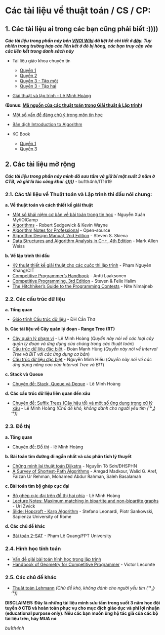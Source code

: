 # Các tài liệu về thuật toán / CS / CP:
 
## 1. Các tài liệu ai trong các bạn cũng phải biết :))))

_**Các tài liệu trong phần này bên [VNOI Wiki](http://vnoi.info/wiki) đã liệt kê chi tiết ở [đây](http://vnoi.info/wiki/algo/basic/Tai-Lieu-Thuat-Toan). Tuy nhiên trong trường hợp các liên kết ở đó bị hỏng, các bạn truy cập vào các liên kết trong danh sách này**_

   - Tài liệu giáo khoa chuyên tin
         
        - [Quyển 1](https://1drv.ms/b/s!AlSJG-eCrFaAy0B0MzCnck2wmt5v?e=1bllpQ)
        - [Quyển 2](https://1drv.ms/b/s!AlSJG-eCrFaAy0F8WRA64NNnN3sS?e=e33yLj)
        - [Quyển 3 - Tập một](https://1drv.ms/b/s!AlSJG-eCrFaAzAX-jBcs0KVbbS3s?e=oDltTn)
        - [Quyển 3 - Tập hai](https://1drv.ms/b/s!AlSJG-eCrFaAgb9MNuUm4m3AzDl9bQ?e=lE72dY)
    
   - [Giải thuật và lập trình - Lê Minh Hoàng](https://1drv.ms/b/s!AlSJG-eCrFaAy32IXrD4hkkf8I0X)
   
   **(Bonus: [Mã nguồn của các thuật toán trong Giải thuật & Lập trình](https://1drv.ms/u/s!AlSJG-eCrFaAyzBBTd0H0fVUeqBk?e=gzIvpE))**
   
   - [Một số vấn đề đáng chú ý trong môn tin học](https://1drv.ms/b/s!AlSJG-eCrFaAy0VbkTQbUDmd6mVy?e=A7UbLe)
   - [Bản dịch Introduction to Algorithm](https://1drv.ms/b/s!AlSJG-eCrFaAzBbC9ykTtPXMP1P9?e=8qfdIu)
   - KC Book
    
        - [Quyển 1](https://1drv.ms/b/s!AlSJG-eCrFaAy0p-UmLG11vpm4Wf)
        - [Quyển 3](https://1drv.ms/b/s!AlSJG-eCrFaAzANu-doHwQ4l3Fsy?e=k82FAh)
        
## 2. Các tài liệu mở rộng

_**Các tài liệu trong phần này mình đã sưu tầm và giữ bí mật suốt 3 năm ở CTB, và giờ là lúc công khai :)))))**_ - bu1th4nh/IT1619

### 2.1. Các tài liệu về Thuật toán và Lập trình thi đấu nói chung:
  
  **a. Về thuật toán và cách thiết kế giải thuật**
  
   - [Một số khái niệm cơ bản về bài toán trong tin học](https://1drv.ms/b/s!AlSJG-eCrFaAzBTRjhfo3n2n6VxY) - Nguyễn Xuân My/IOICamp
   - [Algorithms](https://1drv.ms/b/s!AlSJG-eCrFaAgdoAeKwgtrsZPGnb9w) - Robert Sedgewick & Kevin Wayne
   - [Algorithm Notes for Professional](https://1drv.ms/b/s!AlSJG-eCrFaAgckGtoo-EJbstK69hg) - Open-source
   - [Algorithm Design Manual, 2nd Edition](https://1drv.ms/b/s!AlSJG-eCrFaAzAJUmzskEboKYSy5) - Steven S. Skiena
   - [Data Structures and Algorithm Analysis in C++, 4th Edition](https://1drv.ms/b/s!AlSJG-eCrFaAy3dI2uoYj9w5eKl1) - Mark Allen Weiss
   
  **b. Về lập trình thi đấu**
  
   - [Kỹ thuật thiết kế giải thuật cho các cuộc thi lập trình](https://1drv.ms/b/s!AlSJG-eCrFaAgb9Q6DZZ7waR22S1pw) - Phạm Nguyên Khang/CIT
   - [Competitive Programmer’s Handbook](https://cses.fi/book/book.pdf) - Antti Laaksonen
   - [Competitive Programming, 3rd Edition](https://1drv.ms/b/s!AlSJG-eCrFaAzA6QsDyQkHer643H?e=YafLhk) - Steven & Felix Halim
   - [The Hitchhiker’s Guide to the Programming Contests](https://1drv.ms/b/s!AlSJG-eCrFaAgeNWz2pdAKZYFEuflQ) - Nite Nimajneb
   
### 2.2. Các cấu trúc dữ liệu

  **a. Tổng quan**
   - [Giáo trình Cấu trúc dữ liệu](https://1drv.ms/b/s!AlSJG-eCrFaAy3yB2h51XTRFEbTx) - ĐH Cần Thơ
   
  **b. Các tài liệu về Cây quản lý đoạn - Range Tree (RT)**
   - [Cây quản lý phạm vi](https://1drv.ms/b/s!AlSJG-eCrFaAy0tofx9Z3fEedlNT) - Lê Minh Hoàng (_Quyển này nói về các loại cây quản lý đoạn và ứng dụng của chúng trong các thuật toán_)
   - [Cấu trúc dữ liệu đặc biệt](https://1drv.ms/b/s!AlSJG-eCrFaAy3-bLi0m2HEThgEU) - Đoàn Mạnh Hùng (_Quyển này nói về Interval Tree và BIT với các ứng dụng cơ bản_)
   - [Cấu trúc dữ liệu đặc biệt](https://1drv.ms/b/s!AlSJG-eCrFaAy3s2mGilr5lZNP1I) - Nguyễn Minh Hiếu (_Quyển này nói về các ứng dụng nâng cao của Interval Tree và BIT_)
   
   **c. Stack và Queue**
   - [Chuyên đề: Stack, Queue và Deque](https://1drv.ms/b/s!AlSJG-eCrFaAz0FbBJ3gClMSoIkg) - Lê Minh Hoàng
   
   **d. Các cấu trúc dữ liệu liên quan đến xâu**
   - [Chuyên đề: Suffix Trees (Cây hậu tố) và một số ứng dụng trong xử lý xâu](https://1drv.ms/b/s!AlSJG-eCrFaAy0tofx9Z3fEedlNT) - Lê Minh Hoàng _(Chủ đề khó, không dành cho người yếu tim ( ͡° ͜ʖ ͡°))_
  

### 2.3. Đồ thị
   **a. Tổng quan**
   - [Chuyên đề: Đồ thị](https://1drv.ms/b/s!AlSJG-eCrFaAy3MOJzEVGH4BlBcT) - lê Minh Hoàng
   
   **b. Bài toán tìm đường đi ngắn nhất và các phân tích lý thuyết**
   - [Chứng minh lại thuật toán Dijkstra](https://1drv.ms/b/s!AlSJG-eCrFaAy3QZPkQJ6oJPyRZ0) - Nguyễn Tô Sơn/ĐHSPHN
   - [A Survey of Shortest-Path Algorithms](https://1drv.ms/b/s!AlSJG-eCrFaAyz8sEOvRE555_t6w) - Amgad Madkour, Walid G. Aref, Faizan Ur Rehman, Mohamed Abdur Rahman, Saleh Basalamah
   
   **c. Bài toán tìm bộ ghép cực đại**
   - [Bộ ghép cực đại trên đồ thị hai phía](https://1drv.ms/b/s!AlSJG-eCrFaAgY0iSQ3W7gJ8eExFoQ) - Lê Minh Hoàng
   - [Lecture Notes: Maximum matching in bipartite and non-bipartite graphs](https://1drv.ms/b/s!AlSJG-eCrFaAgcBMMQ9n2_scsMmckQ) - Uri Zwick
   - [Slide: Hopcroft - Karp Algorithm](https://1drv.ms/b/s!AlSJG-eCrFaAgcBLX7oUQ7tZS3g9EQ) - Stefano Leonardi, Piotr Sankowski, Sapienza University of Rome
   
   **d. Các chủ đề khác**
   - [Bài toán 2-SAT](https://1drv.ms/b/s!AlSJG-eCrFaAgbxp-ZrRcaAQne5D5Q) - Phạm Lê Quang/FPT University

### 2.4. Hình học tính toán
   - [Vấn đề giải bài toán hình học trong lập trình](https://1drv.ms/b/s!AlSJG-eCrFaAgP46C0-kqKMuscrBOg)
   - [Handbook of Geometry for Competitive Programmer](https://vlecomte.github.io/cp-geo.pdf) - Victor Lecomte
   
### 2.5. Các chủ đề khác
   - [Thuật toán Lehmann](https://1drv.ms/b/s!AlSJG-eCrFaAgbt2YSaPxqTlrh61CA) _(Chủ đề khó, không dành cho người yếu tim ( ͡° ͜ʖ ͡°))_
   
   

**DISCLAIMER: Đây là những tài liệu mình sưu tầm trong suốt 3 năm học đội tuyển ở CTB và hoàn toàn phục vụ cho mục đích giáo dục và phi lợi nhuận (educational purpose only). Nếu các bạn muốn ủng hộ tác giả của các bộ tài liệu trên, hãy MUA nó**

_bu1th4nh_
